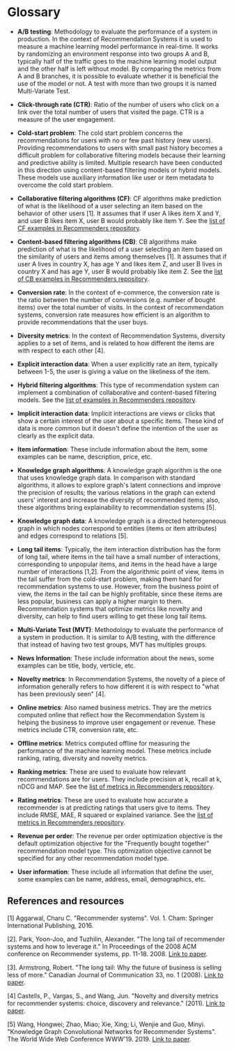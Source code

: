 <!--
Copyright (c) Recommenders contributors.
Licensed under the MIT License.
-->

# Glossary

* **A/B testing**: Methodology to evaluate the performance of a system in production. In the context of Recommendation Systems it is used to measure a machine learning model performance in real-time. It works by randomizing an environment response into two groups A and B, typically half of the traffic goes to the machine learning model output and the other half is left without model. By comparing the metrics from A and B branches, it is possible to evaluate whether it is beneficial the use of the model or not. A test with more than two groups it is named Multi-Variate Test.

* **Click-through rate (CTR)**: Ratio of the number of users who click on a link over the total number of users that visited the page. CTR is a measure of the user engagement.

* **Cold-start problem**: The cold start problem concerns the recommendations for users with no or few past history (new users). Providing recommendations to users with small past history becomes a difficult problem for collaborative filtering models because their learning and predictive ability is limited. Multiple research have been conducted in this direction using content-based filtering models or hybrid models. These models use auxiliary information like user or item metadata to overcome the cold start problem.

* **Collaborative filtering algorithms (CF)**: CF algorithms make prediction of what is the likelihood of a user selecting an item based on the behavior of other users [1]. It assumes that if user A likes item X and Y, and user B likes item X, user B would probably like item Y. See the [list of CF examples in Recommenders repository](examples/02_model_collaborative_filtering).

* **Content-based filtering algorithms (CB)**: CB algorithms make prediction of what is the likelihood of a user selecting an item based on the similarity of users and items among themselves [1]. It assumes that if user A lives in country X, has age Y and likes item Z, and user B lives in country X and has age Y, user B would probably like item Z. See the [list of CB examples in Recommenders repository](examples/02_model_content_based_filtering).

* **Conversion rate**: In the context of e-commerce, the conversion rate is the ratio between the number of conversions (e.g. number of bought items) over the total number of visits. In the context of recommendation systems, conversion rate measures how efficient is an algorithm to provide recommendations that the user buys.

* **Diversity metrics**: In the context of Recommendation Systems,  diversity applies to a set of items, and is related to how different the items are with respect to each other [4].

* **Explicit interaction data**: When a user explicitly rate an item, typically between 1-5, the user is giving a value on the likeliness of the item. 

* **Hybrid filtering algorithms**: This type of recommendation system can implement a combination of collaborative and content-based filtering models. See the [list of examples in Recommenders repository](examples/02_model_hybrid).

* **Implicit interaction data**: Implicit interactions are views or clicks that show a certain interest of the user about a specific items. These kind of data is more common but it doesn't define the intention of the user as clearly as the explicit data.

* **Item information**: These include information about the item, some examples can be name, description, price, etc.

* **Knowledge graph algorithms**: A knowledge graph algorithm is the one that uses knowledge graph data. In comparison with standard algorithms, it allows to explore graph's latent connections and improve the precision of results; the various relations in the graph can extend users' interest and increase the diversity of recommended items; also, these algorithms bring explainability to recommendation systems [5].

* **Knowledge graph data**: A knowledge graph is a directed heterogeneous graph in which nodes correspond to entities (items or item attributes) and edges correspond to relations [5].

* **Long tail items**: Typically, the item interaction distribution has the form of long tail, where items in the tail have a small number of interactions, corresponding to unpopular items, and items in the head have a large number of interactions [1,2]. From the algorithmic point of view, items in the tail suffer from the cold-start problem, making them hard for recommendation systems to use. However, from the business point of view, the items in the tail can be highly profitable, since these items are less popular, business can apply a higher margin to them. Recommendation systems that optimize metrics like novelty and diversity, can help to find users willing to get these long tail items. 

* **Multi-Variate Test (MVT)**: Methodology to evaluate the performance of a system in production. It is similar to A/B testing, with the difference that instead of having two test groups, MVT has multiples groups.

* **News Information**: These include information about the news, some examples can be title, body, verticle, etc.

* **Novelty metrics**: In Recommendation Systems, the novelty of a piece of information generally refers to how different it is with respect to "what has been previously seen" [4].

* **Online metrics**: Also named business metrics. They are the metrics computed online that reflect how the Recommendation System is helping the business to improve user engagement or revenue. These metrics include CTR, conversion rate, etc.

* **Offline metrics**: Metrics computed offline for measuring the performance of the machine learning model. These metrics include ranking, rating, diversity and novelty metrics.

* **Ranking metrics**: These are used to evaluate how relevant recommendations are for users. They include precision at k, recall at k, nDCG and MAP. See the [list of metrics in Recommenders repository](examples/03_evaluate).

* **Rating metrics**: These are used to evaluate how accurate a recommender is at predicting ratings that users give to items. They include RMSE, MAE, R squared or explained variance. See the [list of metrics in Recommenders repository](examples/03_evaluate).

* **Revenue per order**: The revenue per order optimization objective is the default optimization objective for the "Frequently bought together" recommendation model type. This optimization objective cannot be specified for any other recommendation model type.

* **User information**: These include all information that define the user, some examples can be name, address, email, demographics, etc. 


## References and resources

[1] Aggarwal, Charu C. "Recommender systems". Vol. 1. Cham: Springer International Publishing, 2016.

[2]. Park, Yoon-Joo, and Tuzhilin, Alexander. "The long tail of recommender systems and how to leverage it." In Proceedings of the 2008 ACM conference on Recommender systems, pp. 11-18. 2008. [Link to paper](http://people.stern.nyu.edu/atuzhili/pdf/Park-Tuzhilin-RecSys08-final.pdf).

[3]. Armstrong, Robert. "The long tail: Why the future of business is selling less of more." Canadian Journal of Communication 33, no. 1 (2008). [Link to paper](https://www.cjc-online.ca/index.php/journal/article/view/1946/3141).

[4] Castells, P., Vargas, S., and Wang, Jun. "Novelty and diversity metrics for recommender systems: choice, discovery and relevance." (2011). [Link to paper](https://repositorio.uam.es/bitstream/handle/10486/666094/novelty_castells_DDR_2011.pdf?sequence=1).

[5] Wang, Hongwei; Zhao, Miao; Xie, Xing; Li, Wenjie and Guo, Minyi. "Knowledge Graph Convolutional Networks for Recommender Systems". The World Wide Web Conference WWW'19. 2019. [Link to paper](https://arxiv.org/abs/1904.12575).
